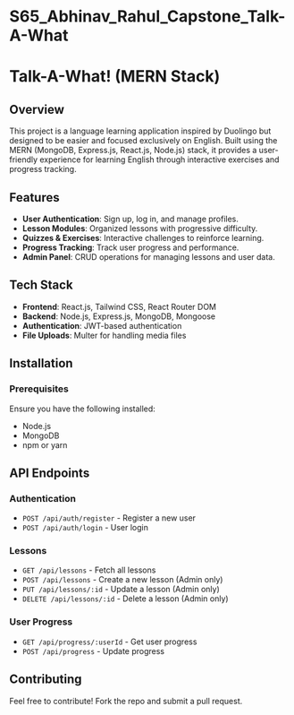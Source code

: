 # S65_Abhinav_Rahul_Capstone_Talk-A-What
# Talk-A-What! (MERN Stack)

## Overview
This project is a language learning application inspired by Duolingo but designed to be easier and focused exclusively on English. Built using the MERN (MongoDB, Express.js, React.js, Node.js) stack, it provides a user-friendly experience for learning English through interactive exercises and progress tracking.

## Features
- **User Authentication**: Sign up, log in, and manage profiles.
- **Lesson Modules**: Organized lessons with progressive difficulty.
- **Quizzes & Exercises**: Interactive challenges to reinforce learning.
- **Progress Tracking**: Track user progress and performance.
- **Admin Panel**: CRUD operations for managing lessons and user data.

## Tech Stack
- **Frontend**: React.js, Tailwind CSS, React Router DOM
- **Backend**: Node.js, Express.js, MongoDB, Mongoose
- **Authentication**: JWT-based authentication
- **File Uploads**: Multer for handling media files

## Installation

### Prerequisites
Ensure you have the following installed:
- Node.js
- MongoDB
- npm or yarn

## API Endpoints
### Authentication
- `POST /api/auth/register` - Register a new user
- `POST /api/auth/login` - User login

### Lessons
- `GET /api/lessons` - Fetch all lessons
- `POST /api/lessons` - Create a new lesson (Admin only)
- `PUT /api/lessons/:id` - Update a lesson (Admin only)
- `DELETE /api/lessons/:id` - Delete a lesson (Admin only)

### User Progress
- `GET /api/progress/:userId` - Get user progress
- `POST /api/progress` - Update progress

## Contributing
Feel free to contribute! Fork the repo and submit a pull request.



